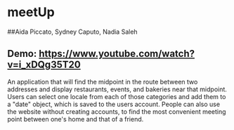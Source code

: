 # meetUp
##Aida Piccato, Sydney Caputo, Nadia Saleh

## Demo: https://www.youtube.com/watch?v=i_xDQg35T20

An application that will find the midpoint in the route between two addresses and display restaurants, events, and bakeries near that midpoint. Users can select one locale from each of those categories and add them to a "date" object, which is saved to the users account. People can also use the website without creating accounts, to find the most convenient meeting point between one's home and that of a friend. 
